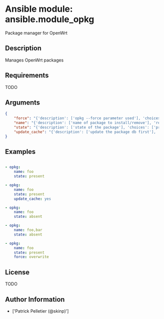 # Ansible module: ansible.module_opkg


Package manager for OpenWrt

## Description

Manages OpenWrt packages

## Requirements

TODO

## Arguments

``` json
{
    "force": "{'description': ['opkg --force parameter used'], 'choices': ['', 'depends', 'maintainer', 'reinstall', 'overwrite', 'downgrade', 'space', 'postinstall', 'remove', 'checksum', 'removal-of-dependent-packages'], 'default': 'absent', 'version_added': '2.0'}",
    "name": "{'description': ['name of package to install/remove'], 'required': True}",
    "state": "{'description': ['state of the package'], 'choices': ['present', 'absent'], 'default': 'present'}",
    "update_cache": "{'description': ['update the package db first'], 'default': False, 'type': 'bool'}",
}
```

## Examples


``` yaml

- opkg:
    name: foo
    state: present

- opkg:
    name: foo
    state: present
    update_cache: yes

- opkg:
    name: foo
    state: absent

- opkg:
    name: foo,bar
    state: absent

- opkg:
    name: foo
    state: present
    force: overwrite

```

## License

TODO

## Author Information
  - ['Patrick Pelletier (@skinp)']
